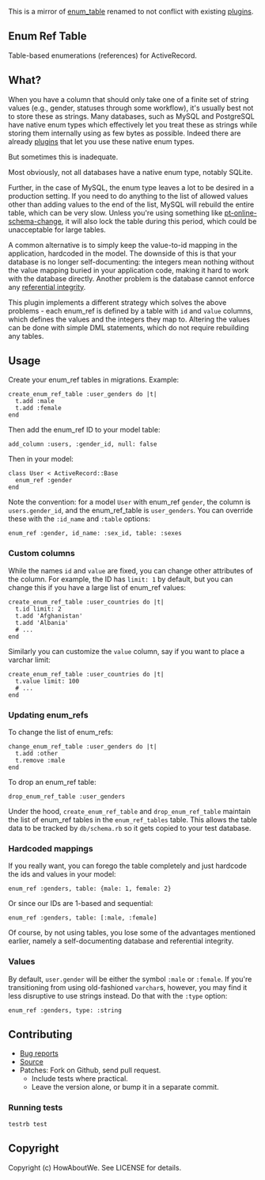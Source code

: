 This is a mirror of [enum_table](http://github.com/howaboutwe/enum_table) renamed to not conflict
with existing [plugins][enum_column3].

## Enum Ref Table

Table-based enumerations (references) for ActiveRecord.

## What?

When you have a column that should only take one of a finite set of string
values (e.g., gender, statuses through some workflow), it's usually best not to
store these as strings. Many databases, such as MySQL and PostgreSQL have native
enum types which effectively let you treat these as strings while storing them
internally using as few bytes as possible. Indeed there are already
[plugins][enum_column3] that let you use these native enum types.

But sometimes this is inadequate.

Most obviously, not all databases have a native enum type, notably SQLite.

Further, in the case of MySQL, the enum type leaves a lot to be desired in a
production setting. If you need to do anything to the list of allowed values
other than adding values to the end of the list, MySQL will rebuild the entire
table, which can be very slow. Unless you're using something like
[pt-online-schema-change][pt-osc], it will also lock the table during this
period, which could be unacceptable for large tables.

A common alternative is to simply keep the value-to-id mapping in the
application, hardcoded in the model. The downside of this is that your database
is no longer self-documenting: the integers mean nothing without the value
mapping buried in your application code, making it hard to work with the
database directly. Another problem is the database cannot enforce any
[referential integrity][foreigner].

This plugin implements a different strategy which solves the above problems -
each enum_ref is defined by a table with `id` and `value` columns, which defines the
values and the integers they map to. Altering the values can be done with simple
DML statements, which do not require rebuilding any tables.

[enum_column3]: https://github.com/taktsoft/enum_column3
[pt-osc]: http://www.percona.com/doc/percona-toolkit/2.1/pt-online-schema-change.html
[foreigner]: https://github.com/matthuhiggins/foreigner

## Usage

Create your enum_ref tables in migrations. Example:

    create_enum_ref_table :user_genders do |t|
      t.add :male
      t.add :female
    end

Then add the enum_ref ID to your model table:

    add_column :users, :gender_id, null: false

Then in your model:

    class User < ActiveRecord::Base
      enum_ref :gender
    end

Note the convention: for a model `User` with enum_ref `gender`, the column is
`users.gender_id`, and the enum_ref_table is `user_genders`. You can override these
with the `:id_name` and `:table` options:

    enum_ref :gender, id_name: :sex_id, table: :sexes

### Custom columns

While the names `id` and `value` are fixed, you can change other attributes of
the column. For example, the ID has `limit: 1` by default, but you can change
this if you have a large list of enum_ref values:

    create_enum_ref_table :user_countries do |t|
      t.id limit: 2
      t.add 'Afghanistan'
      t.add 'Albania'
      # ...
    end

Similarly you can customize the `value` column, say if you want to place a
varchar limit:

    create_enum_ref_table :user_countries do |t|
      t.value limit: 100
      # ...
    end

### Updating enum_refs

To change the list of enum_refs:

    change_enum_ref_table :user_genders do |t|
      t.add :other
      t.remove :male
    end

To drop an enum_ref table:

    drop_enum_ref_table :user_genders

Under the hood, `create_enum_ref_table` and `drop_enum_ref_table` maintain the list of
enum_ref tables in the `enum_ref_tables` table. This allows the table data to be tracked
by `db/schema.rb` so it gets copied to your test database.

### Hardcoded mappings

If you really want, you can forego the table completely and just hardcode the
ids and values in your model:

    enum_ref :genders, table: {male: 1, female: 2}

Or since our IDs are 1-based and sequential:

    enum_ref :genders, table: [:male, :female]

Of course, by not using tables, you lose some of the advantages mentioned
earlier, namely a self-documenting database and referential integrity.

### Values

By default, `user.gender` will be either the symbol `:male` or `:female`. If
you're transitioning from using old-fashioned `varchar`s, however, you may find
it less disruptive to use strings instead. Do that with the `:type` option:

    enum_ref :genders, type: :string

## Contributing

 * [Bug reports](https://github.com/rmw/enum_ref_table/issues)
 * [Source](https://github.com/rmw/enum_ref_table)
 * Patches: Fork on Github, send pull request.
   * Include tests where practical.
   * Leave the version alone, or bump it in a separate commit.

### Running tests
```
testrb test
```

## Copyright

Copyright (c) HowAboutWe. See LICENSE for details.
